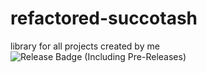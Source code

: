 # refactored-succotash
library for all projects created by me
![Release Badge (Including Pre-Releases)](https://img.shields.io/github/v/release/Facelesssailor/refactored-succotash?include_prereleases)

